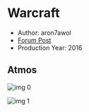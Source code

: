 # Warcraft

* Author: aron7awol
* [Forum Post](https://www.avsforum.com/threads/bass-eq-for-filtered-movies.2995212/post-58300676)
* Production Year: 2016

## Atmos

![img 0](https://i.imgur.com/sAW4BZB.jpg)

![img 1](https://i.imgur.com/eHZZVY9.jpg)

